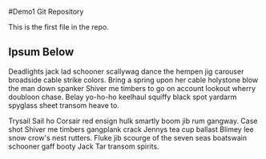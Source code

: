 #Demo1 Git Repository

This is the first file in the repo.

## Ipsum Below
Deadlights jack lad schooner scallywag dance the hempen jig carouser
broadside cable strike colors. Bring a spring upon her cable holystone
blow the man down spanker Shiver me timbers to go on account lookout
wherry doubloon chase. Belay yo-ho-ho keelhaul squiffy black spot
yardarm spyglass sheet transom heave to.

Trysail Sail ho Corsair red ensign hulk smartly boom jib rum gangway.
Case shot Shiver me timbers gangplank crack Jennys tea cup ballast
Blimey lee snow crow's nest rutters. Fluke jib scourge of the seven seas
boatswain schooner gaff booty Jack Tar transom spirits.